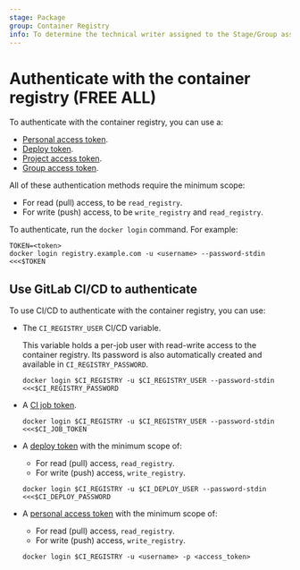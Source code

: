 ```yaml
---
stage: Package
group: Container Registry
info: To determine the technical writer assigned to the Stage/Group associated with this page, see https://handbook.gitlab.com/handbook/product/ux/technical-writing/#assignments
---
```


# Authenticate with the container registry **(FREE ALL)**

To authenticate with the container registry, you can use a:

- [Personal access token](../../profile/personal_access_tokens.md).
- [Deploy token](../../project/deploy_tokens/index.md).
- [Project access token](../../project/settings/project_access_tokens.md).
- [Group access token](../../group/settings/group_access_tokens.md).

All of these authentication methods require the minimum scope:

- For read (pull) access, to be `read_registry`.
- For write (push) access, to be `write_registry` and `read_registry`.

To authenticate, run the `docker login` command. For example:

```shell
TOKEN=<token>
docker login registry.example.com -u <username> --password-stdin <<<$TOKEN
```

## Use GitLab CI/CD to authenticate

To use CI/CD to authenticate with the container registry, you can use:

- The `CI_REGISTRY_USER` CI/CD variable.

  This variable holds a per-job user with read-write access to the container registry.
  Its password is also automatically created and available in `CI_REGISTRY_PASSWORD`.

  ```shell
  docker login $CI_REGISTRY -u $CI_REGISTRY_USER --password-stdin <<<$CI_REGISTRY_PASSWORD
  ```

- A [CI job token](../../../ci/jobs/ci_job_token.md).

  ```shell
  docker login $CI_REGISTRY -u $CI_REGISTRY_USER --password-stdin <<<$CI_JOB_TOKEN
  ```

- A [deploy token](../../project/deploy_tokens/index.md#gitlab-deploy-token) with the minimum scope of:
  - For read (pull) access, `read_registry`.
  - For write (push) access, `write_registry`.

  ```shell
  docker login $CI_REGISTRY -u $CI_DEPLOY_USER --password-stdin <<<$CI_DEPLOY_PASSWORD
  ```

- A [personal access token](../../profile/personal_access_tokens.md) with the minimum scope of:
  - For read (pull) access, `read_registry`.
  - For write (push) access, `write_registry`.

  ```shell
  docker login $CI_REGISTRY -u <username> -p <access_token>
  ```
